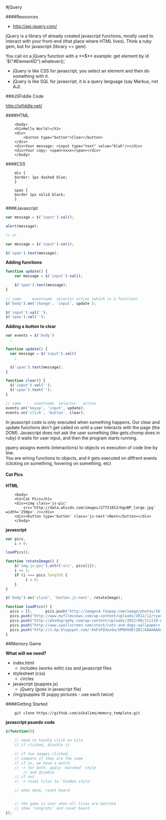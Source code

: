 #jQuery

####Resources
- http://api.jquery.com/

jQuery is a library of already created javascript functions, mostly used to interact with your front-end (that place where HTML lives). Think a ruby gem, but for javascript (library == gem).  

You call on a jQuery function with a **$**  
example: get element by id  
`$("#ElementID").whatever();`  

- jQuery is like CSS for javascript, you select an element and then do something with it.  
- jQuery is like SQL for javascript, it is a query language (say Markus, not AJ).  

###JSFiddle Code

http://jsfiddle.net/  


####HTML  

		<body>
    	<h1>Hello World!</h1>
    	<div>
        	<button type="button">Clear</button>
    	</div>
    	<div>Your message: <input type="text" value="blah"/></div>
    	<div>Your copy: <span>xxxx</span></div>
		</body>

####CSS

		div {
    	border: 1px dashed blue;
		}

		span {
    	border 1px solid black;
		}

####Javascript  
```javascript
var message = $('input').val();

alert(message);

// or

var message = $('input').val();

$('span').text(message);
```

**Adding functions**  

```javascript
function update() {
    var message = $('input').val();

    $('span').text(message);
}
  
// same     eventname  selector action (which is a function)
$('body').on('change', 'input', update );

$('input').val('');
$('span').val('');
```

**Adding a button to clear**  

```javascript
var events = $('body')
  ;

function update() {
  var message = $('input').val()
    ;

  $('span').text(message);
}

function clear() {
  $('input').val('');
  $('span').text('');
}

// same      eventname  selector   action  
events.on('keyup', 'input', update);
events.on('click', 'button', clear);
```

In javascript code is only executed when something happens. Our clear and update functions don't get called on until a user interacts with the page (the DOM). Javascript does not ask the user something (like gets.chomp does in ruby) it waits for user input, and then the program starts running.  

jquery assigns events (interactions) to objects vs execution of code line by line.  
You are wiring functions to objects, and it gets executed on diffrent events  
(clicking on something, hovering on something, etc)  

#### Cat Pics

**HTML**  

		<body>
    	<h1>Cat Pics</h1>
    	<div><img class='js-pic'
        	src='http://data.whicdn.com/images/27721013/bgnBP_large.jpg' width='250px' /></div>
    	<div><button type='button' class='js-next'>Next</button></div>
		</body>


**javascript**  

```javascript
var pics,
    i = 0;

loadPics();

function rotateImage() {
    $('img.js-pic').attr('src', pics[i]);
    i += 1;
    if (i === pics.length) {
         i = 0;  
    }
}

$('body').on('click', 'button.js-next', rotateImage);

function loadPics() {
  pics = [];      pics.push("http://images4.fanpop.com/image/photos/16100000/-cats-16140154-1920-1080.jpg");
  pics.push("http://www.myfilmviews.com/wp-content/uploads/2012/12/ryan-gosling-beard-normal1.jpg");
  pics.push("http://phodography.com/wp-content/uploads/2012/08/111119-Alfonso-4046-1024x685.jpg")
  pics.push("http://www.iwallscreen.com/stock/cats-and-dogs-wallpapers.jpg")
  pics.push("http://1.bp.blogspot.com/-kkFsF03oxOo/UPNVOdEtZBI/AAAAAAAABO8/0_I4inBy71I/s1600/tumblr_mbuypt8R0M1ri87b4o1_1280.jpg")
}
```
##Memory Game

**What will we need?**  

- index.html
	- includes (works with) css and javascript files
- stylesheet (css)
	- circles
- javascript (puppies.js)
	- jQuery (goes in javascript file)
- /img/puppies (6 puppy pictures - use each twice)

####Getting Started

		git clone https://github.com/aikalima/memory_template.git


**javascript psuedo code**  

```javascript
$(function(){

	// need to handle click on tile
	// if clicked, diasble it

	// if two images clicked,
	// compare if they are the same
	// if so, we have a match
	// -> for both, apply 'matched' style
		// and disable
	// if not
	// -> reset tiles to 'hidden style'

	// when done, reset board


	// the game is over when all tiles are matched
	// show 'Congrats' and reset board
});
```





